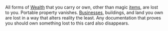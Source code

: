 All forms of [Wealth](https://roll20.net/compendium/dnd5e/Equipment#h-Wealth) that you carry or own, other than magic [items](https://roll20.net/compendium/dnd5e/Southlands%20Player%27s%20Guide#h-items), are lost to you. Portable property vanishes. [Businesses](https://roll20.net/compendium/dnd5e/Recurring%20Expenses#h-Businesses), buildings, and land you own are lost in a way that alters reality the least. Any documentation that proves you should own something lost to this card also disappears.